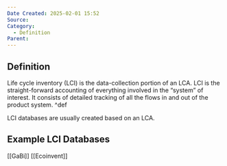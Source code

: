 ```yaml
---
Date Created: 2025-02-01 15:52
Source: 
Category:
  - Definition
Parent:
---
```

## Definition
Life cycle inventory (LCI) is the data-collection portion of an LCA. LCI is the straight-forward accounting of everything involved in the “system” of interest. It consists of detailed tracking of all the flows in and out of the product system. ^def

LCI databases are usually created based on an LCA.
## Example LCI Databases
[[GaBi]]
[[Ecoinvent]]
